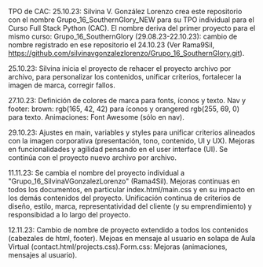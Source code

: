 TPO de CAC: 
25.10.23: Silvina V. González Lorenzo crea este repositorio con el nombre Grupo_16_SouthernGlory_NEW para su TPO individual para el Curso Full Stack Python (CAC). El nombre deriva del primer proyecto para el mismo curso: Grupo_16_SouthernGlory (29.08.23-22.10.23): cambio de nombre registrado en ese repositorio el 24.10.23 (Ver Rama9Sil, https://github.com/silvinavgonzalezlorenzo/Grupo_16_SouthernGlory.git).

25.10.23: Silvina inicia el proyecto de rehacer el proyecto archivo por archivo, para personalizar los contenidos, unificar criterios, fortalecer la imagen de marca, corregir fallos.

27.10.23: Definición de colores de marca para fonts, íconos y texto. Nav y footer: brown: rgb(165, 42, 42) para íconos y orangered rgb(255, 69, 0) para texto. Animaciones: Font Awesome (sólo en nav).

29.10.23: Ajustes en main, variables y styles para unificar criterios alineados con la imagen corporativa (presentación, tono, contenido, UI y UX). Mejoras en funcionalidades y agilidad pensando en el user interface (UI). Se continúa con el proyecto nuevo archivo por archivo.

11.11.23: Se cambia el nombre del proyecto individual a "Grupo_16_SilvinaVGonzalezLorenzo" (Rama4Sil). Mejoras continuas en todos los documentos, en particular index.html/main.css y en su impacto en los demás contenidos del proyecto. Unificación continua de criterios de diseño, estilo, marca, representatividad del cliente (y su emprendimiento) y responsibidad a lo largo del proyecto.

12.11.23: Cambio de nombre de proyecto extendido a todos los contenidos (cabezales de html, footer). Mejoas en mensaje al usuario en solapa de Aula Virtual (contact.html/projects.css).Form.css: Mejoras (animaciones, mensajes al usuario). 